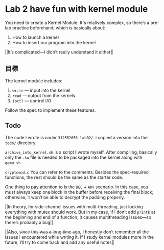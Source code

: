 # Lab 2 have fun with kernel module

You need to create a Kernel Module.
It's relatively complex, so there’s a pre-lab practice beforehand, which is basically about:
1. How to launch a kernel
2. How to insert our program into the kernel

||It’s complicated—I didn’t really understand it either||

## 目標

The kernel module includes:

1. `write`  — input into the kernel
2. `read`  — output from the kernels
3. `ioctl` — control I/O

Follow the spec to implement these features.

## Todo

The code I wrote is under `312552056_lab02/`.
I copied a version into the `todo/` directory.

`archive_into_kernel.sh` is a script I wrote myself. After compiling, basically only the `.ko` file is needed to be packaged into the kernel along with `qemu.sh`.

`cryptomod.c`
You can refer to the comments. Besides the spec-required functions, the rest should be the same as the starter code.

One thing to pay attention to is the `DEC` + `ADV` scenario.
In this case, you must always keep one block in the buffer before receiving the final block; otherwise, it won’t be able to decrypt the padding properly.

||In theory, for side-channel issues with multi-threading, just locking everything with mutex should work. But in my case, if I don’t add `printk` at the beginning and end of a function, it causes multithreading issues—so there’s probably a bug||

||Also, ~~since this was a long time ago~~, I honestly don’t remember all the issues I encountered while writing it. If I study kernel modules more in the future, I’ll try to come back and add any useful notes||